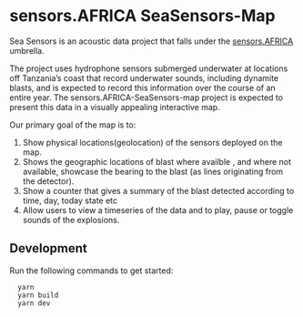 # sensors.AFRICA SeaSensors-Map

Sea Sensors is an acoustic data project that falls under the [sensors.AFRICA](https://sensors.africa) umbrella.

The project uses hydrophone sensors submerged underwater at locations off Tanzania’s coast that record underwater sounds,
including dynamite blasts, and is expected to record this information over the course of an entire year.
The sensors.AFRICA-SeaSensors-map project is expected to present this data in a visually appealing interactive map.

Our primary goal of the map is to:

1. Show physical locations(geolocation) of the sensors deployed on the map.
2. Shows the geographic locations of blast where availble , and where not available, showcase the bearing to the blast (as lines originating from the detector).
3. Show a counter that gives a summary of the blast detected according to time, day, today state etc
4. Allow users to view a timeseries of the data and to play, pause or toggle sounds of the explosions.

## Development

Run the following commands to get started:

```
  yarn
  yarn build
  yarn dev
```

